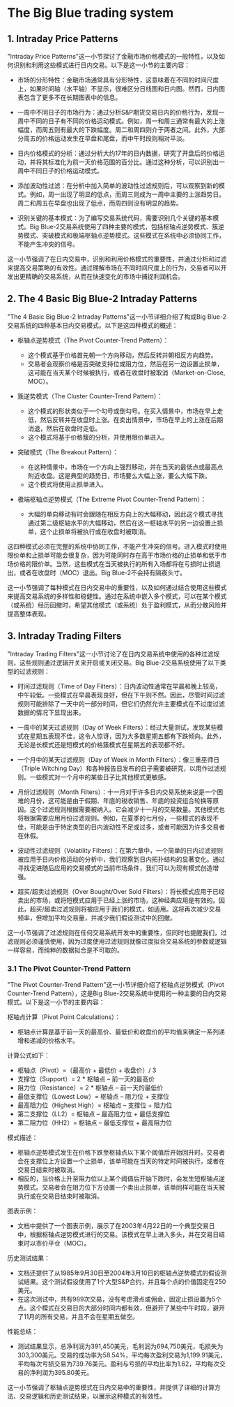 # The Big Blue trading system

## 1. Intraday Price Patterns

"Intraday Price Patterns"这一小节探讨了金融市场价格模式的一般特性，以及如何识别和利用这些模式进行日内交易。以下是这一小节的主要内容：

* 市场的分形特性：金融市场通常具有分形特性，这意味着在不同的时间尺度上，如果时间轴（水平轴）不显示，很难区分日线图和日内图。然而，日内图表包含了更多不在长期图表中的信息。

* 一周中不同日子的市场行为：通过分析S&P期货交易日内的价格行为，发现一周中不同的日子有不同的价格运动模式。例如，周一和周三通常有最大的上涨幅度，而周五则有最大的下跌幅度。周二和周四则介于两者之间。此外，大部分周五的价格运动发生在早盘和尾盘，而中午时段则相对平淡。

* 日内价格模式的分析：通过分析大约17年的日内数据，研究了开盘后的价格运动，并将其标准化为前一天价格范围的百分比。通过这种分析，可以识别出一周中不同日子的价格运动模式。

* 添加波动性过滤：在分析中加入简单的波动性过滤规则后，可以观察到新的模式。例如，周一出现了明显的低点，而周三则成为一周中主要的上涨趋势日。周二和周五在早盘也出现了低点，而周四则没有明显的趋势。

* 识别关键的基本模式：为了编写交易系统代码，需要识别几个关键的基本模式。Big Blue-2交易系统使用了四种主要的模式，包括枢轴点逆势模式、簇逆势模式、突破模式和极端枢轴点逆势模式。这些模式在系统中必须协同工作，不能产生冲突的信号。

这一小节强调了在日内交易中，识别和利用价格模式的重要性，并通过分析和过滤来提高交易策略的有效性。通过理解市场在不同时间尺度上的行为，交易者可以开发出更精确的交易系统，从而在快速变化的市场中捕捉利润机会。

## 2. The 4 Basic Big Blue-2 Intraday Patterns

"The 4 Basic Big Blue-2 Intraday Patterns"这一小节详细介绍了构成Big Blue-2交易系统的四种基本日内交易模式。以下是这四种模式的概述：

* 枢轴点逆势模式（The Pivot Counter-Trend Pattern）：

  * 这个模式基于价格首先朝一个方向移动，然后反转并朝相反方向趋势。
  * 交易者会观察价格是否突破支持位或阻力位，然后在另一边设置止损单，这可能在当天某个时候被执行，或者在收盘时被取消（Market-on-Close, MOC）。

* 簇逆势模式（The Cluster Counter-Trend Pattern）：

  * 这个模式的形状类似于一个勾号或倒勾号。在买入情景中，市场在早上走低，然后反转并在收盘时上涨。在卖出情景中，市场在早上的上涨在后期消退，然后在收盘时走低。
  * 这个模式将基于价格簇的分析，并使用限价单进入。

* 突破模式（The Breakout Pattern）：

  * 在这种情景中，市场在一个方向上强烈移动，并在当天的最低点或最高点附近收盘。这是典型的趋势日，市场要么大幅上涨，要么大幅下跌。
  * 这个模式将使用止损单进入。

* 极端枢轴点逆势模式（The Extreme Pivot Counter-Trend Pattern）：

  * 大幅的单向移动有时会跟随在相反方向上的大幅移动，因此这个模式寻找通过第二级枢轴水平的大幅移动，然后在这一枢轴水平的另一边设置止损单，这个止损单将被执行或在收盘时被取消。

这四种模式必须在完整的系统中协同工作，不能产生冲突的信号。进入模式时使用限价单和止损单可能会很复杂，因为可能同时存在高于市场价格的止损单和低于市场价格的限价单。当然，这些模式在当天被执行的所有入场都将在亏损时止损退出，或者在收盘时（MOC）退出。Big Blue-2不会持有隔夜头寸。

这一小节强调了每种模式在日内交易中的重要性，以及如何通过结合使用这些模式来提高交易系统的多样性和稳健性。通过在系统中嵌入多个模式，可以在某个模式（或系统）经历回撤时，希望其他模式（或系统）处于盈利模式，从而分散风险并提高整体表现。

## 3. Intraday Trading Filters

"Intraday Trading Filters"这一小节讨论了在日内交易系统中使用的各种过滤规则，这些规则通过逻辑开关来开启或关闭交易。Big Blue-2交易系统使用了以下类型的过滤规则：

* 时间过滤规则（Time of Day Filters）：日内波动性通常在早晨和晚上较高，中午较低。一些模式在早晨表现良好，但在下午则不然。因此，尽管时间过滤规则可能排除了一天中的一部分时间，但它们仍然允许主要模式在不过度过滤数据的情况下显现出来。

* 一周中的某天过滤规则（Day of Week Filters）：经过大量测试，发现某些模式在星期五表现不佳，这令人惊讶，因为大多数星期五都有下跌倾向。此外，无论是长模式还是短模式的价格簇模式在星期五的表现都不好。

* 一个月中的某天过滤规则（Day of Week in Month Filters）：像三重巫师日（Triple Witching Day）和各种报告日发布的日子需要被研究，以用作过滤规则。一些模式对一个月中的某些日子比其他模式更敏感。

* 月份过滤规则（Month Filters）：十一月对于许多日内交易系统来说是一个困难的月份，这可能是由于假期、年底的税收销售、年底的投资组合轮换等原因。这个过滤规则根据需要被纳入。它会减少十一月的交易数量。其他模式也将根据需要应用月份过滤规则。例如，在夏季的七月份，一些模式的表现不佳，可能是由于特定类型的日内波动性不足或过多，或者可能因为许多交易者在休假。

* 波动性过滤规则（Volatility Filters）：在第六章中，一个简单的日内过滤规则被应用于日内价格运动的分析中，我们观察到日内拓扑结构的显著变化。通过寻找促进随后应用的交易模式的当前市场条件，我们可以为现有模式创造增强。

* 超买/超卖过滤规则（Over Bought/Over Sold Filters）：将长模式应用于已经卖出的市场，或将短模式应用于已经上涨的市场，这种经典应用是有效的。因此，超买/超卖过滤规则将被应用于我们的模式，如适用。这将再次减少交易频率，但增加平均交易量，并减少我们假设测试中的回撤。

这一小节强调了过滤规则在任何交易系统开发中的重要性，但同时也提醒我们，过滤规则必须谨慎使用，因为过度使用过滤规则就像过度拟合交易系统的参数或逻辑一样容易，而纯粹的数据拟合是不可取的。

### 3.1 The Pivot Counter-Trend Pattern

"The Pivot Counter-Trend Pattern"这一小节详细介绍了枢轴点逆势模式（Pivot Counter-Trend Pattern），这是Big Blue-2交易系统中使用的一种主要的日内交易模式。以下是这一小节的主要内容：

枢轴点计算（Pivot Point Calculations）：

- 枢轴点计算是基于前一天的最高价、最低价和收盘价的平均值来确定一系列递增和递减的价格水平。

计算公式如下：

- 枢轴点（Pivot）=（最高价 + 最低价 + 收盘价）/ 3
- 支撑位（Support）= 2 * 枢轴点 – 前一天的最高价
- 阻力位（Resistance）= 2 * 枢轴点 – 前一天的最低价
- 最低支撑位（Lowest Low）= 枢轴点 – 阻力位 + 支撑位
- 最高阻力位（Highest High）= 枢轴点 – 支撑位 + 阻力位
- 第二支撑位（LL2）= 枢轴点 – 最高阻力位 + 最低支撑位
- 第二阻力位（HH2）= 枢轴点 – 最低支撑位 + 最高阻力位

模式描述：

- 枢轴点逆势模式发生在价格下跌至枢轴点以下某个阈值后开始回升时。交易者会在支撑位上方设置一个止损单，该单可能在当天的特定时间被执行，或者在交易日结束时被取消。
- 相反的，当价格上升至阻力位以上某个阈值后开始下跌时，会发生短枢轴点逆势模式。交易者会在阻力位下方设置一个卖出止损单，该单同样可能在当天被执行或在交易日结束时被取消。

图表示例：

- 文档中提供了一个图表示例，展示了在2003年4月22日的一个典型交易日中，根据枢轴点逆势模式进行的交易。该模式在早上进入多头，并在交易日结束时以市价平仓（MOC）。

历史测试结果：

- 文档还提供了从1985年9月30日至2004年3月10日的枢轴点逆势模式的假设测试结果。这个测试假设使用了1个大型S&P合约，并且每个点的价值固定在250美元。
- 在这次测试中，共有989次交易，没有考虑滑点或佣金，固定止损设置为5个点。这个模式在交易日的大部分时间内都有效，但避开了某些中午时段，避开了11月的所有交易，并且不会在星期五做空。

性能总结：

- 测试结果显示，总净利润为391,450美元，毛利润为694,750美元，毛损失为303,300美元。交易的成功率为58.54%，平均每次盈利交易为1,199.91美元，平均每次亏损交易为739.76美元。盈利与亏损的平均比率为1.62，平均每次交易的净利润为395.80美元。

这一小节强调了枢轴点逆势模式在日内交易中的重要性，并提供了详细的计算方法、交易逻辑和历史测试结果，以展示这种模式的有效性。
